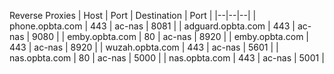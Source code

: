 Reverse Proxies
| Host | Port | Destination | Port |
|--|--|--|
| phone.opbta.com | 443 | ac-nas | 8081 |
| adguard.opbta.com | 443 | ac-nas | 9080 |
| emby.opbta.com | 80 | ac-nas | 8920 |
| emby.opbta.com | 443 | ac-nas | 8920 |
| wuzah.opbta.com | 443 | ac-nas | 5601 |
| nas.opbta.com | 80 | ac-nas | 5000 |
| nas.opbta.com | 443 | ac-nas | 5001 |
